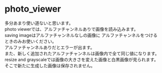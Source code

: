 # photo_viewer
多分あまり使い道ないと思います。<br>
photo viewerでは、アルファチャンネルありで画像を読み込みます。<br>
saving imageはアルファチャンネルなしの画像に
アルファチャンネルをつけるときのみお使いください。<br>
アルファチャンネルありだとエラーが出ます。<br>
また、新しく追加されたアルファチャンネルは画像内で全て同じ値になります。<br>
resize and grayscaleでは画像の大きさを変えた画像と白黒画像が見られます。<br>
そこで新たに生成した画像は保存されません。
